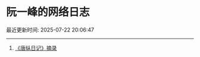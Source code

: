 # 阮一峰的网络日志

最近更新时间: 2025-07-22 20:06:47

--- 
1. [《唐纵日记》摘录](http://www.ruanyifeng.com/blog/2025/07/tangzong-diary.html) 
